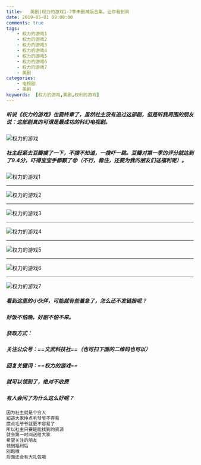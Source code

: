```yaml
---
title:   美剧|权力的游戏1-7季未删减版合集，让你看到爽
date: 2019-05-01 09:00:00
comments: true
tags:
    - 权力的游戏1
    - 权力的游戏2
    - 权力的游戏3
    - 权力的游戏4
    - 权力的游戏5
    - 权力的游戏6
    - 权力的游戏7
    - 美剧
categories:
	- 电视剧
	- 美剧
keywords:  [权力的游戏,美剧,权利的游戏]
---
```


##### 听说《权力的游戏》也要终章了，虽然社主没有追过这部剧，但是听我周围的朋友说：这部剧真的可谓是最成功的科幻电视剧。

![权力的游戏](https://timgsa.baidu.com/timg?image&quality=80&size=b9999_10000&sec=1556725228949&di=e2e72828a570bbfca62ac98dde81ab1e&imgtype=0&src=http%3A%2F%2Fimg.mp.itc.cn%2Fupload%2F20170718%2Fe7e47deb95c143b6893c6e5f0da0f4d3_th.jpg)

<!-- more -->

##### 社主赶紧去豆瓣搜了一下，不搜不知道，一搜吓一跳。豆瓣对第一季的评分就达到了9.4分，吓得宝宝手都颤了😲（不行，稳住，还要为我的朋友们送福利呢）。

![权力的游戏1](https://mmbiz.qpic.cn/mmbiz_png/LdibDpM4Nm7b6NWNbumOJ2jibn29xD7EzOLuibkjRTSCHMyCZtsLXsK1dnMaXs9OBUXJZu5gwrQrsVXFIDfZnY1bg/0?wx_fmt=png)

------

![权力的游戏2](https://mmbiz.qpic.cn/mmbiz_png/LdibDpM4Nm7b6NWNbumOJ2jibn29xD7EzOWlZJN0luUIgm8QkvU4hDicqgsHYF3hAJls7mgIOC9Uvzs7yxwe4tiabA/0?wx_fmt=png)

------

![权力的游戏3](https://mmbiz.qpic.cn/mmbiz_png/LdibDpM4Nm7b6NWNbumOJ2jibn29xD7EzOTicBfYljv9jVmfNGL522mGI2vrpbD1DJpZj4Izp5OzjoXerOtPm9Now/0?wx_fmt=png)

------

![权力的游戏4](https://mmbiz.qpic.cn/mmbiz_png/LdibDpM4Nm7b6NWNbumOJ2jibn29xD7EzOddYVapbJZVrC3ZBmjbt9ZFiaxy4OSJeGrL4G1rdMbo6ia4kUVkxvtHicA/0?wx_fmt=png)

------

![权力的游戏5](https://mmbiz.qpic.cn/mmbiz_png/LdibDpM4Nm7b6NWNbumOJ2jibn29xD7EzOgn16y3Ke29uG1N6lXnzkIib8KkpYVS0LDVHymhLGYeobq05dUv88xUg/0?wx_fmt=png)

------

![权力的游戏6](https://mmbiz.qpic.cn/mmbiz_png/LdibDpM4Nm7b6NWNbumOJ2jibn29xD7EzOEWsbW7H2s2icnDsuJHuqTibqsVf6QV92Wbnk8IP8x30K6SJZnS1QuzPw/0?wx_fmt=png)

------

![权力的游戏7](https://mmbiz.qpic.cn/mmbiz_png/LdibDpM4Nm7b6NWNbumOJ2jibn29xD7EzOVJm21CzN6Ypl5uFic74kW2NDRCIK3Tz47fVXMWREdTC1pCevVhnth8A/0?wx_fmt=png)



##### 看到这里的小伙伴，可能就有些着急了，怎么还不发链接呢？

##### 好饭不怕晚，好剧不怕不来。

##### 获取方式：

##### 关注公众号：==文武科技社==（也可扫下面的二维码也可以）

##### 回复关键词：==权力的游戏==

##### 就可以领到了，绝对不收费

##### 有人会问了为什么这么好呢？

```cmd
因为社主就是个穷人
知道大家挣点毛爷爷不容易
攒点毛爷爷就更不容易了
所以社主只要是能找到的资源
就会第一时间送给大家
希望关注的朋友
领到福利后
别跑哦
后面还会有大礼包哦
```

